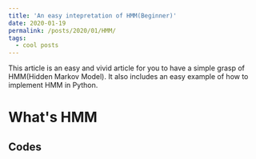 ```yaml
---
title: 'An easy intepretation of HMM(Beginner)'
date: 2020-01-19
permalink: /posts/2020/01/HMM/
tags:
  - cool posts
---
```

This article is an easy and vivid article for you to have a simple grasp of HMM(Hidden Markov Model). It also includes an easy example of how to implement HMM in Python.  


What's HMM
======

Codes
------
